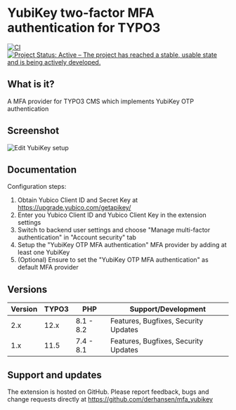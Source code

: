 YubiKey two-factor MFA authentication for TYPO3
===============================================

[![CI](https://github.com/derhansen/mfa_yubikey/actions/workflows/ci.yml/badge.svg)](https://github.com/derhansen/mfa_yubikey/actions/workflows/ci.yml)
[![Project Status: Active – The project has reached a stable, usable state and is being actively developed.](https://www.repostatus.org/badges/latest/active.svg)](https://www.repostatus.org/#active)

## What is it?

A MFA provider for TYPO3 CMS which implements YubiKey OTP authentication

## Screenshot

![Edit YubiKey setup](/Documentation/Images/mfa_yubikey_edit.png)

## Documentation

Configuration steps:

1. Obtain Yubico Client ID and Secret Key at https://upgrade.yubico.com/getapikey/
2. Enter you Yubico Client ID and Yubico Client Key in the extension settings
3. Switch to backend user settings and choose "Manage multi-factor authentication" in "Account security" tab
4. Setup the "YubiKey OTP MFA authentication" MFA provider by adding at least one YubiKey
5. (Optional) Ensure to set the "YubiKey OTP MFA authentication" as default MFA provider

## Versions

| Version | TYPO3     | PHP       | Support/Development                  |
|---------|-----------|-----------|--------------------------------------|
| 2.x     | 12.x      | 8.1 - 8.2 | Features, Bugfixes, Security Updates |
| 1.x     | 11.5      | 7.4 - 8.1 | Features, Bugfixes, Security Updates |

## Support and updates

The extension is hosted on GitHub. Please report feedback, bugs and change requests directly at https://github.com/derhansen/mfa_yubikey
